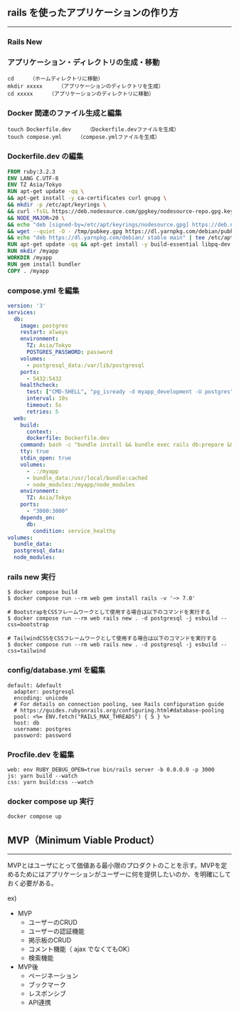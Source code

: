 ## rails を使ったアプリケーションの作り方

------

### Rails New

### アプリケーション・ディレクトリの生成・移動

```
cd     （ホームディレクトリに移動）
mkdir xxxxx     （アプリケーションのディレクトリを生成）
cd xxxxx     （アプリケーションのディレクトリに移動）
```



### Docker 関連のファイル生成と編集

```
touch Dockerfile.dev     （Dockerfile.devファイルを生成）
touch compose.yml     （compose.ymlファイルを生成）
```



### Dockerfile.dev の編集

```dockerfile
FROM ruby:3.2.3
ENV LANG C.UTF-8
ENV TZ Asia/Tokyo
RUN apt-get update -qq \
&& apt-get install -y ca-certificates curl gnupg \
&& mkdir -p /etc/apt/keyrings \
&& curl -fsSL https://deb.nodesource.com/gpgkey/nodesource-repo.gpg.key | gpg --dearmor -o /etc/apt/keyrings/nodesource.gpg \
&& NODE_MAJOR=20 \
&& echo "deb [signed-by=/etc/apt/keyrings/nodesource.gpg] https://deb.nodesource.com/node_$NODE_MAJOR.x nodistro main" | tee /etc/apt/sources.list.d/nodesource.list \
&& wget --quiet -O - /tmp/pubkey.gpg https://dl.yarnpkg.com/debian/pubkey.gpg | apt-key add - \
&& echo "deb https://dl.yarnpkg.com/debian/ stable main" | tee /etc/apt/sources.list.d/yarn.list
RUN apt-get update -qq && apt-get install -y build-essential libpq-dev nodejs yarn vim
RUN mkdir /myapp
WORKDIR /myapp
RUN gem install bundler
COPY . /myapp
```



### compose.yml を編集

```yaml
version: '3'
services:
  db:
    image: postgres
    restart: always
    environment:
      TZ: Asia/Tokyo
      POSTGRES_PASSWORD: password
    volumes:
      - postgresql_data:/var/lib/postgresql
    ports:
      - 5432:5432
    healthcheck:
      test: ["CMD-SHELL", "pg_isready -d myapp_development -U postgres"]
      interval: 10s
      timeout: 5s
      retries: 5
  web:
    build:
      context: .
      dockerfile: Dockerfile.dev
    command: bash -c "bundle install && bundle exec rails db:prepare && rm -f tmp/pids/server.pid && ./bin/dev"
    tty: true
    stdin_open: true
    volumes:
      - .:/myapp
      - bundle_data:/usr/local/bundle:cached
      - node_modules:/myapp/node_modules
    environment:
      TZ: Asia/Tokyo
    ports:
      - "3000:3000"
    depends_on:
      db:
        condition: service_healthy
volumes:
  bundle_data:
  postgresql_data:
  node_modules:
```



### rails new 実行

```
$ docker compose build
$ docker compose run --rm web gem install rails -v '~> 7.0'

# BootstrapをCSSフレームワークとして使用する場合は以下のコマンドを実行する
$ docker compose run --rm web rails new . -d postgresql -j esbuild --css=bootstrap

# TailwindCSSをCSSフレームワークとして使用する場合は以下のコマンドを実行する
$ docker compose run --rm web rails new . -d postgresql -j esbuild --css=tailwind

```



### config/database.yml を編集

```
default: &default
  adapter: postgresql
  encoding: unicode
  # For details on connection pooling, see Rails configuration guide
  # https://guides.rubyonrails.org/configuring.html#database-pooling
  pool: <%= ENV.fetch("RAILS_MAX_THREADS") { 5 } %>
  host: db
  username: postgres
  password: password
```



### Procfile.dev を編集

```
web: env RUBY_DEBUG_OPEN=true bin/rails server -b 0.0.0.0 -p 3000
js: yarn build --watch
css: yarn build:css --watch
```



### docker compose up 実行

```
docker compose up
```



## MVP（Minimum Viable Product）

------

  MVPとはユーザにとって価値ある最小限のプロダクトのことを示す。MVPを定めるためにはアプリケーションがユーザーに何を提供したいのか、を明確にしておく必要がある。

ex)　

- MVP　
  - ユーザーのCRUD
  - ユーザーの認証機能
  - 掲示板のCRUD
  - コメント機能（ ajax でなくてもOK）
  - 検索機能
- MVP後
  - ページネーション
  - ブックマーク
  - レスポンシブ
  - API連携

















